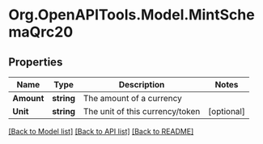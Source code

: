 
# Org.OpenAPITools.Model.MintSchemaQrc20

## Properties

Name | Type | Description | Notes
------------ | ------------- | ------------- | -------------
**Amount** | **string** | The amount of a currency | 
**Unit** | **string** | The unit of this currency/token | [optional] 

[[Back to Model list]](../README.md#documentation-for-models)
[[Back to API list]](../README.md#documentation-for-api-endpoints)
[[Back to README]](../README.md)

